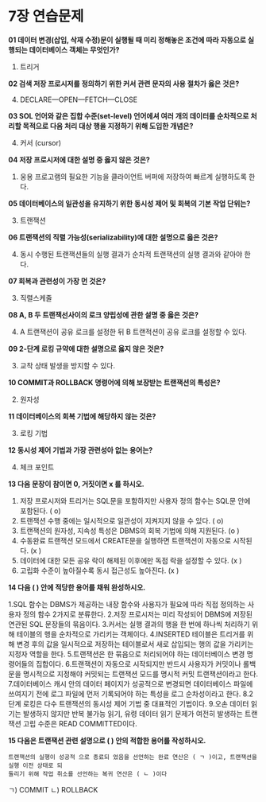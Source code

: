 # 7장 연습문제

**01 데이터 변경(삽입, 삭재 수정)문이 실행될 때 미리 정해놓은 조건에 따라 자동으로 실행되는 데이터베이스 객체는 무엇인가?**

1. 트리거

**02 검색 저장 프로시저를 정의하기 위한 커서 관련 문자의 사용 절차가 옳은 것은?**

4. DECLARE—OPEN—FETCH—CLOSE

**03 SOL 언어와 같은 집합 수준(set-level) 언어에셔 여러 개의 데이터를 순차적으로 처리할 목적으로 다음 처리 대상 행을 지정하기 위해 도입한 개념은?**

4. 커서 (cursor)

**04 저장 프로시저에 대한 설명 중 옳지 않은 것은?**

1. 웅용 프로고램의 필요한 기능을 클라이언트 버퍼에 저장하여 빠르계 실행하도록 한다.


**05 데이터베이스의 일관성을 유지하기 위한 동시성 제어 및 회복의 기본 작업 단위는?**

3. 트랜잭션

**06 트랜잭션의 직렬 가능성(serializability)에 대한 설명으로 옳은 것은?**

4. 동시 수행된 트랜잭션들의 실행 결과가 순차적 트랜잭션의 실행 결과와 같아야 한다.

**07 회복과 관련성이 가장 먼 것은?**

3. 직렬스케줄

**08 A, B 두 트랜잭선사이의 로크 양립성에 관한 설명 중 옳은 것은?**

4. A 트랜잭션이 공유 로크를 설정한 뒤 B 트랜적션이 공유 로크를 설정할 수 있다.

**09 2-단계 로킹 규약에 대한 설명으로 옳지 않은 것은?**

3. 교착 상태 발생을 방지할 수 있다.

**10 COMMIT과 ROLLBACK 명령어에 의해 보장받는 트랜잭션의 특성은?**

2. 원자성

**11 데이터베이스의 회복 기법에 해당하지 않는 것은?**

3. 로킹 기법

**12 동시성 제어 기법과 가장 관련성아 없는 용어는?**

4. 체크 포인트

**13 다음 문장이 참이면 0, 거짓이면 x 를 하시오.**

1. 저장 프로시저와 트리거는 SQL문을 포함하지만 사용자 정의 함수는 SQL문 안에 포함된다. ( o)
2. 트랜잭션 수행 중에는 일시적으로 일관성이 지켜지지 않을 수 있다. ( o)
3. 트랜잭션의 원자성, 지속성 특성은 DBMS의 회복 기법에 의해 지원된다. (o )
4. 수동완료 트랜잭션 모드에서 CREATE문을 실행하면 트랜잭션이 자동으로 시작된다. (x )
5. 데이터에 대한 모든 공유 락이 해제된 이후에만 독점 락을 설정할 수 있다. (x )
6. 고립화 수준이 높아질수록 동시 접근성도 높아진다. (x )

**14 다음 ( ) 안에 적당한 용어를 채워 완성하시오.**

1.SQL 함수는 DBMS가 제공하는 내장 함수와 사용자가 필요에 따라 직접 정의하는 사용자 정의 함수 2가지로 분류한다.
2.저장 프로시저는 미리 작성되어 DBMS에 저장된 연관된 SQL 문장들의 묶음이다.
3.커서는 실행 결과의 행을 한 번에 하나씩 처리하기 위해 테이블의 행을 순차적으로 가리키는 객체이다.
4.INSERTED 테이블은 트리거를 위해 변경 후의 값을 일시적으로 저장하는 테이블로서 새로 삽입되는 행의 값을 가리키는 지정자 역할을 한다.
5.트랜잭션은 한 묶음으로 처리되어야 하는 데이터베이스 변경 명령어들의 집합이다.
6.트랜잭션이 자동으로 시작되지만 반드시 사용자가 커밋이나 롤백문을 명시적으로 지정해야 커밋되는 트랜잭션 모드를 명시적 커밋 트랜잭션이라고 한다.
7.데이터베이스 캐시 안의 데이터 페이지가 성공적으로 변경되면 데이터베이스 파일에 쓰여지기 전에 로그 파일에 먼저 기록되어야 하는 특성을 로그 순차성이라고 한다.
8.2단계 로킹은 다수 트랜잭션의 동시성 제어 기법 중 대표적인 기법이다.
9.오손 데이터 읽기는 발생하지 않지만 반복 불가능 읽기, 유령 데이터 읽기 문제가 여전히 발생하는 트랜잭션 고립 수준은 READ COMMITTED이다.

**15 다음은 트랜잭션 관련 설명으로 ( ) 안의 적합한 용어를 작성하시오.**

```
트랜잭션의 실행이 성공적 으로 종료되 었음을 선언하는 완료 연산은 ( ㄱ )이고, 트랜잭션을 실행 이전 상태로 되
둘리기 위해 작업 취소를 선언하는 복귀 연산은 ( ㄴ )이다
```

ㄱ) COMMIT
ㄴ) ROLLBACK
